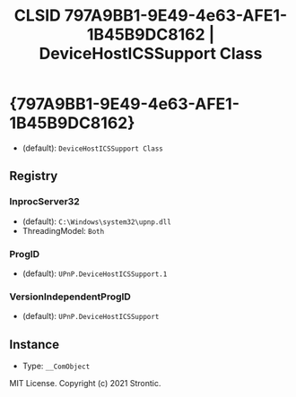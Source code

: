 ﻿---
title: "CLSID 797A9BB1-9E49-4e63-AFE1-1B45B9DC8162 | DeviceHostICSSupport Class"
excerpt: What is COM-Object CLSID 797A9BB1-9E49-4e63-AFE1-1B45B9DC8162?
---

# {797A9BB1-9E49-4e63-AFE1-1B45B9DC8162}

* (default): `DeviceHostICSSupport Class`

## Registry


### InprocServer32

* (default): `C:\Windows\system32\upnp.dll`
* ThreadingModel: `Both`

### ProgID

* (default): `UPnP.DeviceHostICSSupport.1`

### VersionIndependentProgID

* (default): `UPnP.DeviceHostICSSupport`

## Instance

* Type: `__ComObject`

MIT License. Copyright (c) 2021 Strontic.


